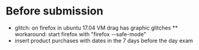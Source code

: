 # Before submission
* glitch: on firefox in ubuntu 17.04 VM drag has graphic glitches
** workaround: start firefox with "firefox --safe-mode"
* insert product purchases with dates in the 7 days before the day exam
